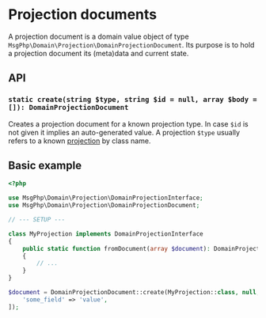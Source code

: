 # Projection documents

A projection document is a domain value object of type `MsgPhp\Domain\Projection\DomainProjectionDocument`. Its purpose
is to hold a projection document its (meta)data and current state.

## API

### `static create(string $type, string $id = null, array $body = []): DomainProjectionDocument`

Creates a projection document for a known projection type. In case `$id` is not given it implies an auto-generated
value. A projection `$type` usually refers to a known [projection](models.md) by class name.

## Basic example

```php
<?php

use MsgPhp\Domain\Projection\DomainProjectionInterface;
use MsgPhp\Domain\Projection\DomainProjectionDocument;

// --- SETUP ---

class MyProjection implements DomainProjectionInterface
{
    public static function fromDocument(array $document): DomainProjectionInterface
    {
        // ...
    }
}

$document = DomainProjectionDocument::create(MyProjection::class, null, [
    'some_field' => 'value',
]);
```
